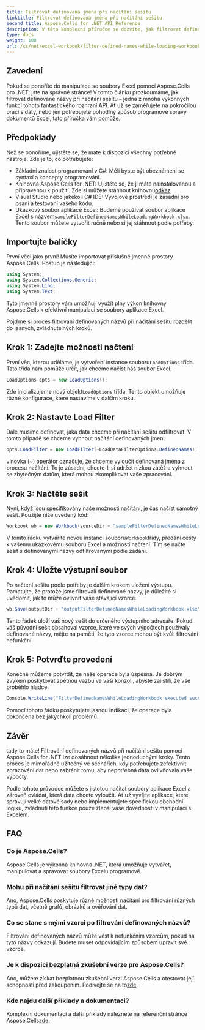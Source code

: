 ```yaml
---
title: Filtrovat definovaná jména při načítání sešitu
linktitle: Filtrovat definovaná jména při načítání sešitu
second_title: Aspose.Cells for .NET API Reference
description: V této komplexní příručce se dozvíte, jak filtrovat definované názvy při načítání sešitu pomocí Aspose.Cells for .NET.
type: docs
weight: 100
url: /cs/net/excel-workbook/filter-defined-names-while-loading-workbook/
---
```

## Zavedení

Pokud se ponoříte do manipulace se soubory Excel pomocí Aspose.Cells pro .NET, jste na správné stránce! V tomto článku prozkoumáme, jak filtrovat definované názvy při načítání sešitu – jedna z mnoha výkonných funkcí tohoto fantastického rozhraní API. Ať už se zaměřujete na pokročilou práci s daty, nebo jen potřebujete pohodlný způsob programové správy dokumentů Excel, tato příručka vám pomůže.

## Předpoklady

Než se ponoříme, ujistěte se, že máte k dispozici všechny potřebné nástroje. Zde je to, co potřebujete:

- Základní znalost programování v C#: Měli byste být obeznámeni se syntaxí a koncepty programování.
-  Knihovna Aspose.Cells for .NET: Ujistěte se, že ji máte nainstalovanou a připravenou k použití. Zde si můžete stáhnout knihovnu[odkaz](https://releases.aspose.com/cells/net/).
- Visual Studio nebo jakékoli C# IDE: Vývojové prostředí je zásadní pro psaní a testování vašeho kódu.
-  Ukázkový soubor aplikace Excel: Budeme používat soubor aplikace Excel s názvem`sampleFilterDefinedNamesWhileLoadingWorkbook.xlsx`. Tento soubor můžete vytvořit ručně nebo si jej stáhnout podle potřeby.

## Importujte balíčky

První věci jako první! Musíte importovat příslušné jmenné prostory Aspose.Cells. Postup je následující:

```csharp
using System;
using System.Collections.Generic;
using System.Linq;
using System.Text;
```

Tyto jmenné prostory vám umožňují využít plný výkon knihovny Aspose.Cells k efektivní manipulaci se soubory aplikace Excel.

Pojďme si proces filtrování definovaných názvů při načítání sešitu rozdělit do jasných, zvládnutelných kroků.

## Krok 1: Zadejte možnosti načtení

První věc, kterou uděláme, je vytvoření instance souboru`LoadOptions` třída. Tato třída nám pomůže určit, jak chceme načíst náš soubor Excel.

```csharp
LoadOptions opts = new LoadOptions();
```

 Zde inicializujeme nový objekt`LoadOptions` třída. Tento objekt umožňuje různé konfigurace, které nastavíme v dalším kroku.

## Krok 2: Nastavte Load Filter

Dále musíme definovat, jaká data chceme při načítání sešitu odfiltrovat. V tomto případě se chceme vyhnout načítání definovaných jmen.

```csharp
opts.LoadFilter = new LoadFilter(~LoadDataFilterOptions.DefinedNames);
```

vlnovka (~) operátor označuje, že chceme vyloučit definovaná jména z procesu načítání. To je zásadní, chcete-li si udržet nízkou zátěž a vyhnout se zbytečným datům, která mohou zkomplikovat vaše zpracování.

## Krok 3: Načtěte sešit

Nyní, když jsou specifikovány naše možnosti načítání, je čas načíst samotný sešit. Použijte níže uvedený kód:

```csharp
Workbook wb = new Workbook(sourceDir + "sampleFilterDefinedNamesWhileLoadingWorkbook.xlsx", opts);
```

 V tomto řádku vytváříte novou instanci souboru`Workbook`třídy, předání cesty k vašemu ukázkovému souboru Excel a možností načtení. Tím se načte sešit s definovanými názvy odfiltrovanými podle zadání.

## Krok 4: Uložte výstupní soubor

Po načtení sešitu podle potřeby je dalším krokem uložení výstupu. Pamatujte, že protože jsme filtrovali definované názvy, je důležité si uvědomit, jak to může ovlivnit vaše stávající vzorce.

```csharp
wb.Save(outputDir + "outputFilterDefinedNamesWhileLoadingWorkbook.xlsx");
```

Tento řádek uloží váš nový sešit do určeného výstupního adresáře. Pokud váš původní sešit obsahoval vzorce, které ve svých výpočtech používaly definované názvy, mějte na paměti, že tyto vzorce mohou být kvůli filtrování nefunkční.

## Krok 5: Potvrďte provedení

Konečně můžeme potvrdit, že naše operace byla úspěšná. Je dobrým zvykem poskytovat zpětnou vazbu ve vaší konzoli, abyste zajistili, že vše proběhlo hladce.

```csharp
Console.WriteLine("FilterDefinedNamesWhileLoadingWorkbook executed successfully.");
```

Pomocí tohoto řádku poskytujete jasnou indikaci, že operace byla dokončena bez jakýchkoli problémů.

## Závěr

tady to máte! Filtrování definovaných názvů při načítání sešitu pomocí Aspose.Cells for .NET lze dosáhnout několika jednoduchými kroky. Tento proces je mimořádně užitečný ve scénářích, kdy potřebujete zefektivnit zpracování dat nebo zabránit tomu, aby nepotřebná data ovlivňovala vaše výpočty.

Podle tohoto průvodce můžete s jistotou načítat soubory aplikace Excel a zároveň ovládat, která data chcete vyloučit. Ať už vyvíjíte aplikace, které spravují velké datové sady nebo implementujete specifickou obchodní logiku, zvládnutí této funkce pouze zlepší vaše dovednosti v manipulaci s Excelem.

## FAQ

### Co je Aspose.Cells?
Aspose.Cells je výkonná knihovna .NET, která umožňuje vytvářet, manipulovat a spravovat soubory Excelu programově.

### Mohu při načítání sešitu filtrovat jiné typy dat?
Ano, Aspose.Cells poskytuje různé možnosti načítání pro filtrování různých typů dat, včetně grafů, obrázků a ověřování dat.

### Co se stane s mými vzorci po filtrování definovaných názvů?
Filtrování definovaných názvů může vést k nefunkčním vzorcům, pokud na tyto názvy odkazují. Budete muset odpovídajícím způsobem upravit své vzorce.

### Je k dispozici bezplatná zkušební verze pro Aspose.Cells?
 Ano, můžete získat bezplatnou zkušební verzi Aspose.Cells a otestovat její schopnosti před zakoupením. Podívejte se na to[zde](https://releases.aspose.com/).

### Kde najdu další příklady a dokumentaci?
 Komplexní dokumentaci a další příklady naleznete na referenční stránce Aspose.Cells[zde](https://reference.aspose.com/cells/net/).